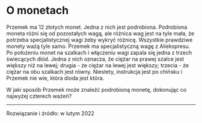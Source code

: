 # O monetach

Przemek ma 12 złotych monet. Jedna z nich jest podrobiona.
Podrobiona moneta różni się od pozostałych wagą, ale różnica wag jest na tyle mała,
że potrzeba specjalistycznej wagi żeby wykryć różnicę.
Wszystkie prawdziwe monety ważą tyle samo.
Przemek ma specjalistyczną wagę z Aliekspresu.
Po położeniu monet na szalkach i włączeniu wagi
zapala się jedna z trzech świecących diód.
Jedna z nich oznacza, że ciężar na prawej szalce jest większy niż na lewej;
drugia - że ciężar na lewej jest większy;
trzecia - że ciężar na obu szalkach jest równy.
Niestety, instrukcja jest po chińsku i Przemek nie wie, która dioda jest która.

W jaki sposób Przemek może znaleźć podrobioną monetę, dokonując co najwyżej czterech ważeń?

---

Rozwiązanie i źródło: w lutym 2022
